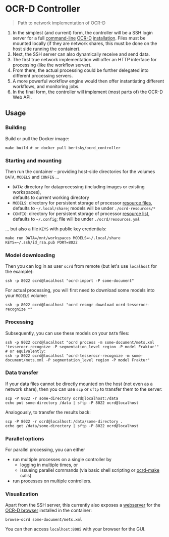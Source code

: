 # OCR-D Controller

> Path to network implementation of OCR-D

1. In the simplest (and current) form, the controller will be a SSH login server for a full [command-line](https://ocr-d.de/en/spec/cli) [OCR-D](https://ocr-d.de) [installation](https://github.com/OCR-D/ocrd_all). 
   Files must be mounted locally (if they are network shares, this must be done on the host side running the container).
2. Next, the SSH server can also dynamically receive and send data.
3. The first true network implementation will offer an HTTP interface for processing (like the workflow server).
4. From there, the actual processing could be further delegated into different processing servers.
5. A more powerful workflow engine would then offer instantiating different workflows, and monitoring jobs.
6. In the final form, the controller will implement (most parts of) the OCR-D Web API.

## Usage

### Building

Build or pull the Docker image:

    make build # or docker pull bertsky/ocrd_controller

### Starting and mounting

Then run the container – providing host-side directories for the volumes `DATA`, `MODELS` and `CONFIG` …

 * `DATA`: directory for dataprocessing (including images or existing workspaces),  
   defaults to current working directory
 * `MODELS`: directory for persistent storage of processor [resource files](https://ocr-d.de/en/models),  
   defaults to `~/.local/share`; models will be under `./ocrd-resources/*`
 * `CONFIG`: directory for persistent storage of processor [resource list](https://ocr-d.de/en/models),  
   defaults to `~/.config`; file will be under `./ocrd/resources.yml`

… but also a file `KEYS` with public key credentials:

    make run DATA=/mnt/workspaces MODELS=~/.local/share KEYS=~/.ssh/id_rsa.pub PORT=8022

### Model downloading

Then you can log in as user `ocrd` from remote (but let's use `localhost` for the example):

    ssh -p 8022 ocrd@localhost "ocrd-import -P some-document"

For actual processing, you will first need to download some models into your `MODELS` volume:

    ssh -p 8022 ocrd@localhost "ocrd resmgr download ocrd-tesserocr-recognize *"

### Processing

Subsequently, you can use these models on your `DATA` files:

    ssh -p 8022 ocrd@localhost "ocrd process -m some-document/mets.xml 'tesserocr-recognize -P segmentation_level region -P model Fraktur'"
    # or equivalently:
    ssh -p 8022 ocrd@localhost "ocrd-tesserocr-recognize -m some-document/mets.xml -P segmentation_level region -P model Fraktur"

### Data transfer

If your data files cannot be directly mounted on the host (not even as a network share), then you can use `scp` or `sftp` to transfer them to the server:

    scp -P 8022 -r some-directory ocrd@localhost:/data
    echo put some-directory /data | sftp -P 8022 ocrd@localhost

Analogously, to transfer the results back:

    scp -P 8022 -r ocrd@localhost:/data/some-directory .
    echo get /data/some-directory | sftp -P 8022 ocrd@localhost

### Parallel options

For parallel processing, you can either
- run multiple processes on a single controller by
  - logging in multiple times, or 
  - issueing parallel commands (via basic shell scripting or [ocrd-make](https://bertsky.github.io/workflow-configuration) calls)
- run processes on multiple controllers.

### Visualization

Apart from the SSH server, this currently also exposes a [webserver](https://github.com/OCR-D/ocrd-website/wiki/browse-ocrd-in-Docker) for the [OCR-D browser](https://github.com/hnesk/browse-ocrd) installed in the container:

    browse-ocrd some-document/mets.xml

You can then access `localhost:8085` with your browser for the GUI.

